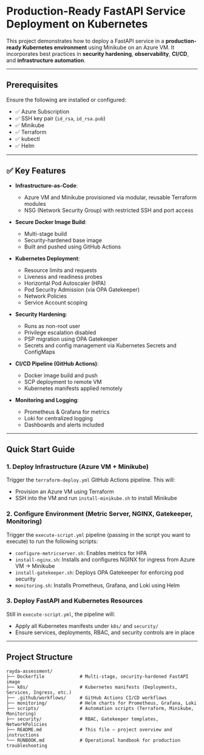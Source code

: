 # Production-Ready FastAPI Service Deployment on Kubernetes

This project demonstrates how to deploy a FastAPI service in a **production-ready Kubernetes environment** using Minikube on an Azure VM. It incorporates best practices in **security hardening**, **observability**, **CI/CD**, and **infrastructure automation**.

---

## Prerequisites

Ensure the following are installed or configured:

- ✅ Azure Subscription
- ✅ SSH key pair (`id_rsa`, `id_rsa.pub`)
- ✅ Minikube
- ✅ Terraform
- ✅ kubectl
- ✅ Helm

---

## ✅ Key Features

- **Infrastructure-as-Code**:
  - Azure VM and Minikube provisioned via modular, reusable Terraform modules
  - NSG (Network Security Group) with restricted SSH and port access

- **Secure Docker Image Build**:
  - Multi-stage build
  - Security-hardened base image
  - Built and pushed using GitHub Actions

- **Kubernetes Deployment**:
  - Resource limits and requests
  - Liveness and readiness probes
  - Horizontal Pod Autoscaler (HPA)
  - Pod Security Admission (via OPA Gatekeeper)
  - Network Policies
  - Service Account scoping

- **Security Hardening**:
  - Runs as non-root user
  - Privilege escalation disabled
  - PSP migration using OPA Gatekeeper
  - Secrets and config management via Kubernetes Secrets and ConfigMaps

- **CI/CD Pipeline (GitHub Actions)**:
  - Docker image build and push
  - SCP deployment to remote VM
  - Kubernetes manifests applied remotely

- **Monitoring and Logging**:
  - Prometheus & Grafana for metrics
  - Loki for centralized logging
  - Dashboards and alerts included

---

## Quick Start Guide

### 1. Deploy Infrastructure (Azure VM + Minikube)
Trigger the `terraform-deploy.yml` GitHub Actions pipeline. This will:

- Provision an Azure VM using Terraform
- SSH into the VM and run `install-minikube.sh` to install Minikube

### 2. Configure Environment (Metric Server, NGINX, Gatekeeper, Monitoring)
Trigger the `execute-script.yml` pipeline (passing in the script you want to execute) to run the following scripts:

- `configure-metricserver.sh`: Enables metrics for HPA
- `install-nginx.sh`: Installs and configures NGINX for ingress from Azure VM → Minikube
- `install-gatekeeper.sh`: Deploys OPA Gatekeeper for enforcing pod security
- `monitoring.sh`: Installs Prometheus, Grafana, and Loki using Helm

### 3. Deploy FastAPI and Kubernetes Resources
Still in `execute-script.yml`, the pipeline will:

- Apply all Kubernetes manifests under `k8s/` and `security/`
- Ensure services, deployments, RBAC, and security controls are in place

---

## Project Structure

```text
rayda-assessment/
├── Dockerfile             # Multi-stage, security-hardened FastAPI image
├── k8s/                   # Kubernetes manifests (Deployments, Services, Ingress, etc.)
├── .github/workflows/     # GitHub Actions CI/CD workflows
├── monitoring/            # Helm charts for Prometheus, Grafana, Loki
├── scripts/               # Automation scripts (Terraform, Minikube, Monitoring)
├── security/              # RBAC, Gatekeeper templates, NetworkPolicies
├── README.md              # This file – project overview and instructions
└── RUNBOOK.md             # Operational handbook for production troubleshooting
